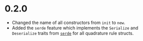 # 0.2.0

 - Changed the name of all constructors from `init` to `new`.
 - Added the `serde` feature which implements the `Serialize` and `Deserialize` traits from [`serde`](https://crates.io/crates/serde) for all quadrature rule structs.